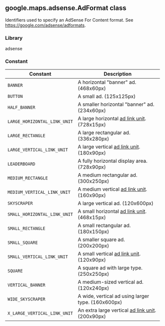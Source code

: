 <h2 id="AdFormat">
google.maps.adsense.AdFormat
class
</h2><p>Identifiers used to specify an AdSense For Content format. See <a href="https://google.com/adsense/adformats">https://google.com/adsense/adformats</a>.</p><h3 id="devsite_header_249">Library</h3><p>adsense</p><h3 id="devsite_header_250">Constant</h3><table summary="class AdFormat - Constants" width="100%">
<thead>
<tr><th>Constant</th>
<th>Description</th>
</tr></thead>
<tbody>
<tr>
<td><code>BANNER</code></td>
<td>A horizontal "banner" ad. (468x60px)</td>
</tr>
<tr>
<td><code>BUTTON</code></td>
<td>A small ad. (125x125px)</td>
</tr>
<tr>
<td><code>HALF_BANNER</code></td>
<td>A smaller horizontal "banner" ad. (234x60px)</td>
</tr>
<tr>
<td><code>LARGE_HORIZONTAL_LINK_UNIT</code></td>
<td>A large horizontal <a href="https://support.google.com/adsense/bin/answer.py?hl=en&amp;answer=185679">ad link unit</a>. (728x15px)</td>
</tr>
<tr>
<td><code>LARGE_RECTANGLE</code></td>
<td>A large rectangular ad. (336x280px)</td>
</tr>
<tr>
<td><code>LARGE_VERTICAL_LINK_UNIT</code></td>
<td>A large vertical <a href="https://support.google.com/adsense/bin/answer.py?hl=en&amp;answer=185679">ad link unit</a>. (180x90px)</td>
</tr>
<tr>
<td><code>LEADERBOARD</code></td>
<td>A fully horizontal display area. (728x90px)</td>
</tr>
<tr>
<td><code>MEDIUM_RECTANGLE</code></td>
<td>A medium rectangular ad. (300x250px)</td>
</tr>
<tr>
<td><code>MEDIUM_VERTICAL_LINK_UNIT</code></td>
<td>A medium vertical <a href="https://support.google.com/adsense/bin/answer.py?hl=en&amp;answer=185679">ad link unit</a>. (160x90px)</td>
</tr>
<tr>
<td><code>SKYSCRAPER</code></td>
<td>A large vertical ad. (120x600px)</td>
</tr>
<tr>
<td><code>SMALL_HORIZONTAL_LINK_UNIT</code></td>
<td>A small horizontal <a href="https://support.google.com/adsense/bin/answer.py?hl=en&amp;answer=185679">ad link unit</a>. (468x15px)</td>
</tr>
<tr>
<td><code>SMALL_RECTANGLE</code></td>
<td>A small rectangular ad. (180x150px)</td>
</tr>
<tr>
<td><code>SMALL_SQUARE</code></td>
<td>A smaller square ad. (200x200px)</td>
</tr>
<tr>
<td><code>SMALL_VERTICAL_LINK_UNIT</code></td>
<td>A small vertical <a href="https://support.google.com/adsense/bin/answer.py?hl=en&amp;answer=185679">ad link unit</a>. (120x90px)</td>
</tr>
<tr>
<td><code>SQUARE</code></td>
<td>A square ad with large type. (250x250px)</td>
</tr>
<tr>
<td><code>VERTICAL_BANNER</code></td>
<td>A medium-sized vertical ad. (120x240px)</td>
</tr>
<tr>
<td><code>WIDE_SKYSCRAPER</code></td>
<td>A wide, vertical ad using larger type. (160x600px)</td>
</tr>
<tr>
<td><code>X_LARGE_VERTICAL_LINK_UNIT</code></td>
<td>An extra large vertical <a href="https://support.google.com/adsense/bin/answer.py?hl=en&amp;answer=185679">ad link unit</a>. (200x90px)</td>
</tr>
</tbody>
</table>